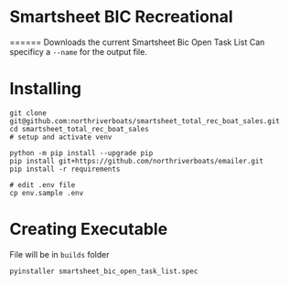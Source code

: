 # Smartsheet BIC Recreational
======
Downloads the current Smartsheet Bic Open Task List
Can specificy a ```--name``` for the output file.

# Installing
```
git clone git@github.com:northriverboats/smartsheet_total_rec_boat_sales.git
cd smartsheet_total_rec_boat_sales
# setup and activate venv

python -m pip install --upgrade pip
pip install git+https://github.com/northriverboats/emailer.git
pip install -r requirements

# edit .env file
cp env.sample .env
```

# Creating Executable
File will be in ```builds``` folder
```
pyinstaller smartsheet_bic_open_task_list.spec
```
